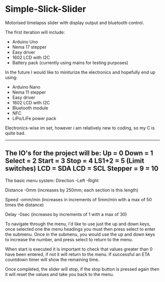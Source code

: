 # Simple-Slick-Slider
Motorised timelapss slider with display output and bluetooth control.

The first iteration will include:
- Arduino Uno
- Nema 17 stepper
- Easy driver
- 1602 LCD with I2C 
- Battery pack (currently using mains for testing purposes)

In the future I would like to miniturize the electronics and hopefully end up using:
- Arduino Nano
- Nema 11 stepper
- Easy driver
- 1602 LCD with I2C
- Bluetooth module
- NFC
- LiPo/LiFe power pack

Electronics-wise im set, however i am relatively new to coding, so my C is quite bad. 


-------------------------------------------------------------------------------------------------------------------------------------

The IO's for the project will be:
Up = 0
Down = 1
Select = 2
Start = 3
Stop = 4
LS1+2 = 5 (Limit switches)
LCD = SDA
LCD = SCL
Stepper = 9
        = 10
--------------------------------------------------------------------------------------------------------------------------------------

The basic menu system:
Direction
  -Left
  -Right

Distance
  -0mm      (increases by 250mm; each section is this length)

Speed
  -omm/min  (increases in increments of 5mm/min with a max of 50 times the distance)

Delay
  -0sec     (increases by increments of 1 with a max of 30)
  
To navigate through the menu, i'd like to use just the up and down keys, once selected one the menu headings you must then
press select to enter the submenu. Once in the submenu, you would use the up and down keys to increase the number, and press 
select to return to the menu.

When start is executed it is important to check that values greater than 0 have been entered, if not it will return to the 
menu. If successful an ETA countdown timer will show the remaining time.

Once completed, the slider will stop, if the stop button is pressed again then it will reset the values and take you back to
the menu. 



